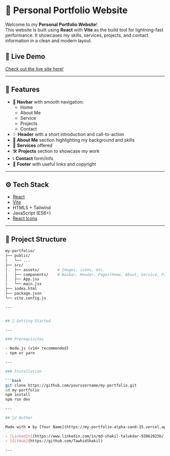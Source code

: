 # 🚀 Personal Portfolio Website

Welcome to my **Personal Portfolio Website**!  
This website is built using **React** with **Vite** as the build tool for lightning-fast performance. It showcases my skills, services, projects, and contact information in a clean and modern layout.

## 🔗 Live Demo

[Check out the live site here!](https://my-portfolio-alpha-sand-15.vercel.app/) 

---

## 🧩 Features

- 🧭 **Navbar** with smooth navigation:
  - Home
  - About Me
  - Service
  - Projects
  - Contact
- ✨ **Header** with a short introduction and call-to-action
- 👤 **About Me** section highlighting my background and skills
- 💼 **Services** offered
- 🛠️ **Projects** section to showcase my work
- 📞 **Contact** form/info
- 📌 **Footer** with useful links and copyright

---

## ⚙️ Tech Stack

- [React](https://reactjs.org/)
- [Vite](https://vitejs.dev/)
- HTML5 + Tailwind
- JavaScript (ES6+)
- [React Icons](https://react-icons.github.io/react-icons/)

---

## 📁 Project Structure

```bash
my-portfolio/
├── public/
│   └── ...
├── src/
│   ├── assets/        # Images, icons, etc.
│   ├── components/    # Navbar, Header, Pages(Home, About, Service, Projects) Footer        
│   ├── App.jsx
│   └── main.jsx
├── index.html
├── package.json
└── vite.config.js

---


## 🚀 Getting Started

---

### Prerequisites

- Node.js (v14+ recommended)
- npm or yarn

---

### Installation

```bash
git clone https://github.com/yourusername/my-portfolio.git
cd my-portfolio
npm install
npm run dev

---

## 🙋‍♂️ Author

Made with ❤️ by [Your Name](https://my-portfolio-alpha-sand-15.vercel.app/)

- [LinkedIn](https://www.linkedin.com/in/md-shakil-talukdar-93862025b/)
- [GitHub](https://github.com/TawhidShakil)

---